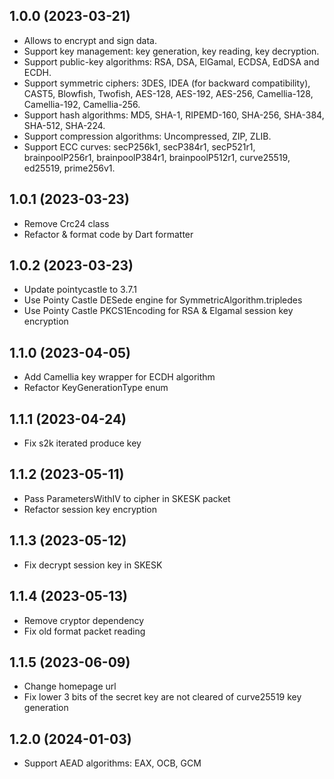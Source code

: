 ## 1.0.0 (2023-03-21)
- Allows to encrypt and sign data.
- Support key management: key generation, key reading, key decryption.
- Support public-key algorithms: RSA, DSA, ElGamal, ECDSA, EdDSA and ECDH.
- Support symmetric ciphers: 3DES, IDEA (for backward compatibility), CAST5, Blowfish, Twofish, AES-128, AES-192, AES-256, Camellia-128, Camellia-192, Camellia-256.
- Support hash algorithms: MD5, SHA-1, RIPEMD-160, SHA-256, SHA-384, SHA-512, SHA-224.
- Support compression algorithms: Uncompressed, ZIP, ZLIB.
- Support ECC curves: secP256k1, secP384r1, secP521r1, brainpoolP256r1, brainpoolP384r1, brainpoolP512r1, curve25519, ed25519, prime256v1.

## 1.0.1 (2023-03-23)
- Remove Crc24 class
- Refactor & format code by Dart formatter

## 1.0.2 (2023-03-23)
- Update pointycastle to 3.7.1
- Use Pointy Castle DESede engine for SymmetricAlgorithm.tripledes
- Use Pointy Castle PKCS1Encoding for RSA & Elgamal session key encryption

## 1.1.0 (2023-04-05)
- Add Camellia key wrapper for ECDH algorithm
- Refactor KeyGenerationType enum

## 1.1.1 (2023-04-24)
- Fix s2k iterated produce key

## 1.1.2 (2023-05-11)
- Pass ParametersWithIV to cipher in SKESK packet
- Refactor session key encryption

## 1.1.3 (2023-05-12)
- Fix decrypt session key in SKESK

## 1.1.4 (2023-05-13)
- Remove cryptor dependency
- Fix old format packet reading

## 1.1.5 (2023-06-09)
- Change homepage url
- Fix lower 3 bits of the secret key are not cleared of curve25519 key generation

## 1.2.0 (2024-01-03)
- Support AEAD algorithms: EAX, OCB, GCM
